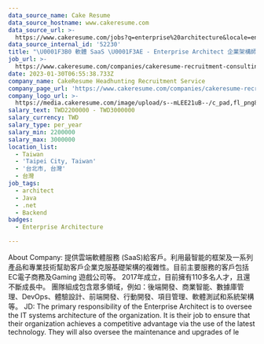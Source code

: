 ```yaml
---
data_source_name: Cake Resume
data_source_hostname: www.cakeresume.com
data_source_url: >-
  https://www.cakeresume.com/jobs?q=enterprise%20architecture&locale=en&range%5Bsalary_range%5D%5Bmin%5D=1000000
data_source_internal_id: '52230'
title: "\U0001F3B0 軟體 SaaS \U0001F3AE - Enterprise Architect 企業架構師 - TL"
job_url: >-
  https://www.cakeresume.com/companies/cakeresume-recruitment-consulting/jobs/7570c4
date: 2023-01-30T06:55:38.733Z
company_name: CakeResume Headhunting Recruitment Service
company_page_url: 'https://www.cakeresume.com/companies/cakeresume-recruitment-consulting'
company_logo_url: >-
  https://media.cakeresume.com/image/upload/s--mLEE21uB--/c_pad,fl_png8,h_200,w_200/v1620881212/vdbipassrdfr8omwzeq6.png
salary_text: TWD2200000 - TWD3000000
salary_currency: TWD
salary_type: per_year
salary_min: 2200000
salary_max: 3000000
location_list:
  - Taiwan
  - 'Taipei City, Taiwan'
  - '台北市, 台灣'
  - 台灣
job_tags:
  - architect
  - Java
  - .net
  - Backend
badges:
  - Enterprise Architecture

---
```


About Company: 提供雲端軟體服務 (SaaS)給客戶。利用最智能的框架及一系列產品和專業技術幫助客戶企業克服基礎架構的複雜性。目前主要服務的客戶包括EC電子商務及Gaming 遊戲公司等。 2017年成立，目前擁有110多名人才，且還不斷成長中。 團隊組成包含眾多領域，例如：後端開發、商業智能、數據庫管理、DevOps、體驗設計、前端開發、行動開發、項目管理、軟體測試和系統架構等。 JD: The primary responsibility of the Enterprise Architect is to oversee the IT systems architecture of the organization. It is their job to ensure that their organization achieves a competitive advantage via the use of the latest technology. They will also oversee the maintenance and upgrades of le